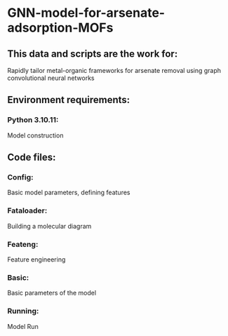 # GNN-model-for-arsenate-adsorption-MOFs

## This data and scripts are the work for:
Rapidly tailor metal-organic frameworks for arsenate removal using graph convolutional neural networks

## Environment requirements:
### Python 3.10.11:
Model construction

## Code files:
### Config:
Basic model parameters, defining features
### Fataloader:
Building a molecular diagram
### Feateng:
Feature engineering
### Basic:
Basic parameters of the model
### Running:
Model Run
